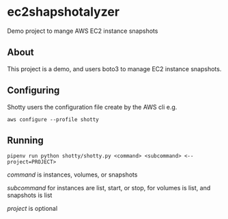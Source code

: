 # ec2shapshotalyzer

Demo project to mange AWS EC2  instance snapshots

## About

This project is a demo, and users boto3 to manage EC2 instance snapshots.

## Configuring

Shotty users the configuration file create by the AWS cli e.g.

`aws configure --profile shotty`

## Running

`pipenv run python shotty/shotty.py <command> <subcommand> <--project=PROJECT>`


*command* is instances, volumes, or snapshots

*subcommand* for instances are list, start, or stop, for volumes is list, and snapshots is list

*project* is optional

